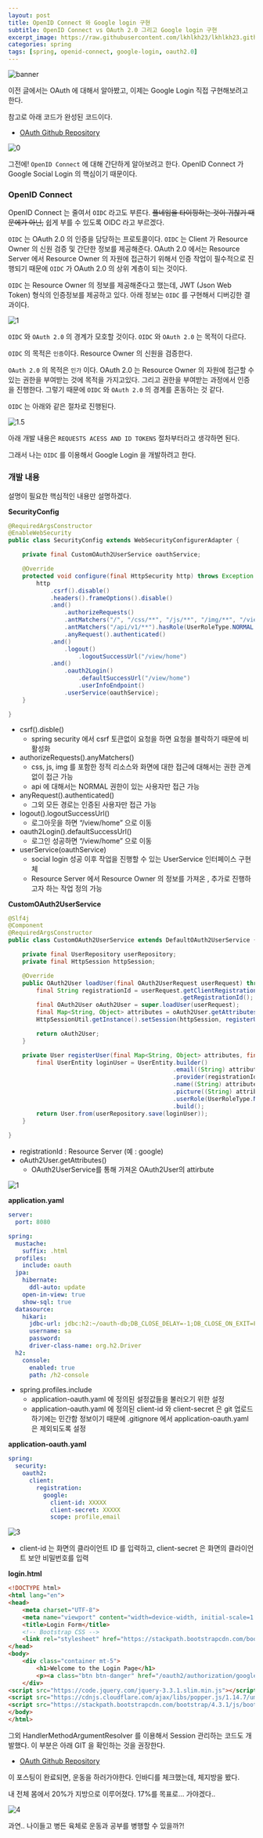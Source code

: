 ```yaml
---
layout: post
title: OpenID Connect 와 Google login 구현
subtitle: OpenID Connect vs OAuth 2.0 그리고 Google login 구현
excerpt_image: https://raw.githubusercontent.com/lkhlkh23/lkhlkh23.github.io/master/images/2024-02-03/banner.png
categories: spring
tags: [spring, openid-connect, google-login, oauth2.0]
---
```


![banner](https://raw.githubusercontent.com/lkhlkh23/lkhlkh23.github.io/master/images/2024-02-03/banner.png)

이전 글에서는 OAuth 에 대해서 알아봤고, 이제는 Google Login 직접 구현해보려고 한다.

참고로 아래 코드가 완성된 코드이다.

- [OAuth Github Repository](https://github.com/lkhlkh23/practice-oauth)

![0](https://raw.githubusercontent.com/lkhlkh23/lkhlkh23.github.io/master/images/2024-02-03/0.png)

그전에! `OpenID Connect` 에 대해 간단하게 알아보려고 한다. OpenID Connect 가 Google Social Login 의 핵심이기 때문이다.

### OpenID Connect

OpenID Connect 는 줄여서 `OIDC` 라고도 부른다. ~~풀네임을 타이핑하는 것이 귀찮기 때문에가 아닌,~~ 쉽게 부를 수 있도록 OIDC 라고 부르겠다.

`OIDC` 는 OAuth 2.0 의 인증을 담당하는 프로토콜이다. `OIDC` 는 Client 가 Resource Owner 의 신원 검증 및 간단한 정보를 제공해준다. OAuth 2.0 에서는 Resource Server 에서 Resource Owner 의 자원에 접근하기 위해서 인증 작업이 필수적으로 진행되기 때문에 `OIDC` 가 OAuth 2.0 의 상위 계층이 되는 것이다.

`OIDC` 는 Resource Owner 의 정보를 제공해준다고 했는데, JWT (Json Web Token) 형식의 인증정보를 제공하고 있다.  아래 정보는 `OIDC` 를 구현해서 디버깅한 결과이다.

![1](https://raw.githubusercontent.com/lkhlkh23/lkhlkh23.github.io/master/images/2024-02-03/1.png)

`OIDC` 와 `OAuth 2.0` 의 경계가 모호할 것이다. `OIDC` 와 `OAuth 2.0` 는 목적이 다르다.

`OIDC` 의 목적은 `인증`이다. Resource Owner 의 신원을 검증한다.

`OAuth 2.0` 의 목적은 `인가` 이다. OAuth 2.0 는 Resource Owner 의 자원에 접근할 수 있는 권한을 부여받는 것에 목적을 가지고있다. 그리고 권한을 부여받는 과정에서 인증을 진행한다. 그렇기 때문에 `OIDC` 와 `OAuth 2.0` 의 경계를 혼동하는 것 같다.

`OIDC` 는 아래와 같은 절차로 진행된다.

![1.5](https://raw.githubusercontent.com/lkhlkh23/lkhlkh23.github.io/master/images/2024-02-03/1.5.png)

아래 개발 내용은 `REQUESTS ACESS AND ID TOKENS` 절차부터라고 생각하면 된다.

그래서 나는 `OIDC` 를 이용해서 Google Login 을 개발하려고 한다.

### 개발 내용

설명이 필요한 핵심적인 내용만 설명하겠다.

**SecurityConfig**

```java
@RequiredArgsConstructor
@EnableWebSecurity
public class SecurityConfig extends WebSecurityConfigurerAdapter {

	private final CustomOAuth2UserService oauthService;

	@Override
	protected void configure(final HttpSecurity http) throws Exception {
		http
			.csrf().disable()
			.headers().frameOptions().disable()
			.and()
				.authorizeRequests()
				.antMatchers("/", "/css/**", "/js/**", "/img/**", "/view/**").permitAll()
				.antMatchers("/api/v1/**").hasRole(UserRoleType.NORMAL.getRole())
				.anyRequest().authenticated()
			.and()
				.logout()
					.logoutSuccessUrl("/view/home")
			.and()
				.oauth2Login()
					.defaultSuccessUrl("/view/home")
					.userInfoEndpoint()
				.userService(oauthService);
	}

}
```

- csrf().disble()
  - spring security 에서 csrf 토큰없이 요청을 하면 요청을 블락하기 때문에 비활성화
- authorizeRequests().anyMatchers()
  - css, js, img 를 포함한 정적 리소스와 화면에 대한 접근에 대해서는 권한 관계없이 접근 가능
  - api 에 대해서는 NORMAL 권한이 있는 사용자만 접근 가능
- anyRequest().authenticated()
  - 그외 모든 경로는 인증된 사용자만 접근 가능
- logout().logoutSuccessUrl()
  - 로그아웃을 하면 “/view/home” 으로 이동
- oauth2Login().defaultSuccessUrl()
  - 로그인 성공하면 “/view/home” 으로 이동
- userService(oauthService)
  - social login 성공 이후 작업을 진행할 수 있는 UserService 인터페이스 구현체
  - Resource Server 에서 Resource Owner 의 정보를 가져온 , 추가로 진행하고자 하는 작업 정의 가능

**CustomOAuth2UserService**

```java
@Slf4j
@Component
@RequiredArgsConstructor
public class CustomOAuth2UserService extends DefaultOAuth2UserService {

	private final UserRepository userRepository;
	private final HttpSession httpSession;

	@Override
	public OAuth2User loadUser(final OAuth2UserRequest userRequest) throws OAuth2AuthenticationException {
		final String registrationId = userRequest.getClientRegistration()
												 .getRegistrationId();
		final OAuth2User oAuth2User = super.loadUser(userRequest);
		final Map<String, Object> attributes = oAuth2User.getAttributes();
		HttpSessionUtil.getInstance().setSession(httpSession, registerUser(attributes, registrationId));

		return oAuth2User;
	}

	private User registerUser(final Map<String, Object> attributes, final String registrationId) {
		final UserEntity loginUser = UserEntity.builder()
											   .email((String) attributes.get("email"))
											   .provider(registrationId)
											   .name((String) attributes.get("name"))
											   .picture((String) attributes.get("picture"))
											   .userRole(UserRoleType.NORMAL)
											   .build();
		return User.from(userRepository.save(loginUser));
	}
	
}
```

- registrationId : Resource Server (예 : google)
- oAuth2User.getAttributes()
  - OAuth2UserService를 통해 가져온 OAuth2User의 attirbute

![1](https://raw.githubusercontent.com/lkhlkh23/lkhlkh23.github.io/master/images/2024-02-03/1.png)

**application.yaml**

```yaml
server:
  port: 8080

spring:
  mustache:
    suffix: .html
  profiles:
    include: oauth
  jpa:
    hibernate:
      ddl-auto: update
    open-in-view: true
    show-sql: true
  datasource:
    hikari:
      jdbc-url: jdbc:h2:~/oauth-db;DB_CLOSE_DELAY=-1;DB_CLOSE_ON_EXIT=FALSE
      username: sa
      password:
      driver-class-name: org.h2.Driver
  h2:
    console:
      enabled: true
      path: /h2-console
```

- spring.profiles.include
  - application-oauth.yaml 에 정의된 설정값들을 불러오기 위한 설정
  - application-oauth.yaml 에 정의된 client-id 와 client-secret 은 git 업로드하기에는 민간함 정보이기 때문에 .gitignore 에서 application-oauth.yaml 은 제외되도록 설정

**application-oauth.yaml**

```yaml
spring:
  security:
    oauth2:
      client:
        registration:
          google:
            client-id: XXXXX
            client-secret: XXXXX
            scope: profile,email
```

![3](https://raw.githubusercontent.com/lkhlkh23/lkhlkh23.github.io/master/images/2024-02-03/3.png)
- client-id 는 화면의 클라이언트 ID 를 입력하고, client-secret 은 화면의 클라이언트 보안 비밀번호를 입력

**login.html**

```html
<!DOCTYPE html>
<html lang="en">
<head>
    <meta charset="UTF-8">
    <meta name="viewport" content="width=device-width, initial-scale=1.0">
    <title>Login Form</title>
    <!-- Bootstrap CSS -->
    <link rel="stylesheet" href="https://stackpath.bootstrapcdn.com/bootstrap/4.3.1/css/bootstrap.min.css">
</head>
<body>
    <div class="container mt-5">
        <h1>Welcome to the Login Page</h1>
        <p><a class="btn btn-danger" href="/oauth2/authorization/google">google</a></p>
    </div>
<script src="https://code.jquery.com/jquery-3.3.1.slim.min.js"></script>
<script src="https://cdnjs.cloudflare.com/ajax/libs/popper.js/1.14.7/umd/popper.min.js"></script>
<script src="https://stackpath.bootstrapcdn.com/bootstrap/4.3.1/js/bootstrap.min.js"></script>
</body>
</html>
```

그외 HandlerMethodArgumentResolver 를 이용해서 Session 관리하는 코드도 개발했다. 이 부분은 아래 GIT 을 확인하는 것을 권장한다.

- [OAuth Github Repository](https://github.com/lkhlkh23/practice-oauth)

이 포스팅이 완료되면, 운동을 하러가야한다. 인바디를 체크했는데, 체지방을 봤다.

내 전체 몸에서 20%가 지방으로 이루어졌다. 17%를 목표로… 가야겠다..

![4](https://raw.githubusercontent.com/lkhlkh23/lkhlkh23.github.io/master/images/2024-02-03/4.png)

과연.. 나이들고 병든 육체로 운동과 공부를 병행할 수 있을까?!
